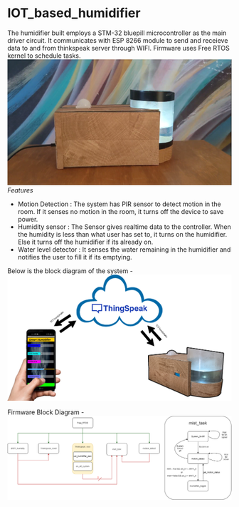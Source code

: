 # IOT_based_humidifier
The humidifier built employs a STM-32 bluepill microcontroller as the main driver circuit. It communicates with ESP 8266 module to send and receieve data to and from thinkspeak server through WIFI. Firmware uses Free RTOS kernel to schedule tasks.
![](images/humidifier.PNG)
*_Features_*
- Motion Detection : The system has PIR sensor to detect motion in the room. If it senses no motion in the room, it turns off the device to save power.
- Humidity sensor : The Sensor gives realtime data to the controller. When the humidity is less than what user has set to, it turns on the humidifier. Else it turns off the humidifier if its already on.
- Water level detector : It senses the water remaining in the humidifier and notifies the user to fill it if its emptying. 

Below is the block diagram of the system -
![](images/block_diagram.png)

Firmware Block Diagram -
![](images/block_diagram_software.png)


